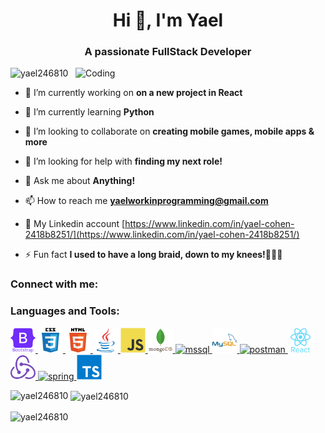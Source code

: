 <h1 align="center">Hi 👋, I'm Yael</h1>
<h3 align="center">A passionate FullStack Developer</h3>
<img align = "right" alt="Coding" width="400" src="https://github.com/Yael246810/Yael246810/assets/121745678/a2560ed1-03ce-4d9c-bcef-77d494cd22ec"
"

<p align="left"> <img src="https://komarev.com/ghpvc/?username=yael246810&label=Profile%20views&color=0e75b6&style=flat" alt="yael246810" /> </p>

- 🔭 I’m currently working on **on a new project in React**

- 🌱 I’m currently learning **Python**

- 👯 I’m looking to collaborate on **creating mobile games, mobile apps & more**

- 🤝 I’m looking for help with **finding my next role!**

- 💬 Ask me about **Anything!**

- 📫 How to reach me **yaelworkinprogramming@gmail.com**

- 📄 My Linkedin account [https://www.linkedin.com/in/yael-cohen-2418b8251/](https://www.linkedin.com/in/yael-cohen-2418b8251/)

- ⚡ Fun fact **I used to have a long braid, down to my knees!💇🏽🧏**

<h3 align="left">Connect with me:</h3>
<p align="left">
</p>

<h3 align="left">Languages and Tools:</h3>
<p align="left"> <a href="https://getbootstrap.com" target="_blank" rel="noreferrer"> <img src="https://raw.githubusercontent.com/devicons/devicon/master/icons/bootstrap/bootstrap-plain-wordmark.svg" alt="bootstrap" width="40" height="40"/> </a> <a href="https://www.w3schools.com/css/" target="_blank" rel="noreferrer"> <img src="https://raw.githubusercontent.com/devicons/devicon/master/icons/css3/css3-original-wordmark.svg" alt="css3" width="40" height="40"/> </a> <a href="https://www.w3.org/html/" target="_blank" rel="noreferrer"> <img src="https://raw.githubusercontent.com/devicons/devicon/master/icons/html5/html5-original-wordmark.svg" alt="html5" width="40" height="40"/> </a> <a href="https://www.java.com" target="_blank" rel="noreferrer"> <img src="https://raw.githubusercontent.com/devicons/devicon/master/icons/java/java-original.svg" alt="java" width="40" height="40"/> </a> <a href="https://developer.mozilla.org/en-US/docs/Web/JavaScript" target="_blank" rel="noreferrer"> <img src="https://raw.githubusercontent.com/devicons/devicon/master/icons/javascript/javascript-original.svg" alt="javascript" width="40" height="40"/> </a> <a href="https://www.mongodb.com/" target="_blank" rel="noreferrer"> <img src="https://raw.githubusercontent.com/devicons/devicon/master/icons/mongodb/mongodb-original-wordmark.svg" alt="mongodb" width="40" height="40"/> </a> <a href="https://www.microsoft.com/en-us/sql-server" target="_blank" rel="noreferrer"> <img src="https://www.svgrepo.com/show/303229/microsoft-sql-server-logo.svg" alt="mssql" width="40" height="40"/> </a> <a href="https://www.mysql.com/" target="_blank" rel="noreferrer"> <img src="https://raw.githubusercontent.com/devicons/devicon/master/icons/mysql/mysql-original-wordmark.svg" alt="mysql" width="40" height="40"/> </a> <a href="https://postman.com" target="_blank" rel="noreferrer"> <img src="https://www.vectorlogo.zone/logos/getpostman/getpostman-icon.svg" alt="postman" width="40" height="40"/> </a> <a href="https://reactjs.org/" target="_blank" rel="noreferrer"> <img src="https://raw.githubusercontent.com/devicons/devicon/master/icons/react/react-original-wordmark.svg" alt="react" width="40" height="40"/> </a> <a href="https://redux.js.org" target="_blank" rel="noreferrer"> <img src="https://raw.githubusercontent.com/devicons/devicon/master/icons/redux/redux-original.svg" alt="redux" width="40" height="40"/> </a> <a href="https://spring.io/" target="_blank" rel="noreferrer"> <img src="https://www.vectorlogo.zone/logos/springio/springio-icon.svg" alt="spring" width="40" height="40"/> </a> <a href="https://www.typescriptlang.org/" target="_blank" rel="noreferrer"> <img src="https://raw.githubusercontent.com/devicons/devicon/master/icons/typescript/typescript-original.svg" alt="typescript" width="40" height="40"/> </a> </p>

<p><img align="left" src="https://github-readme-stats.vercel.app/api/top-langs?username=yael246810&show_icons=true&locale=en&layout=compact" alt="yael246810" /></p>

<p>&nbsp;<img align="center" src="https://github-readme-stats.vercel.app/api?username=yael246810&show_icons=true&locale=en" alt="yael246810" /></p>

<p><img align="center" src="https://github-readme-streak-stats.herokuapp.com/?user=yael246810&" alt="yael246810" /></p>
